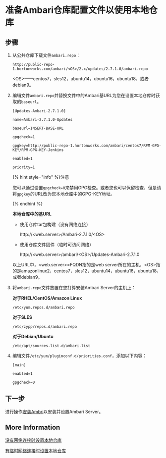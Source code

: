 # 准备Ambari仓库配置文件以使用本地仓库

## 步骤

1. 从公共仓库下载文件`ambari.repo`：

   ```text
   http://public-repo-1.hortonworks.com/ambari/<OS>/2.x/updates/2.7.1.0/ambari.repo
   ```

   <OS&gt;——centos7，sles12，ubuntu14，ubuntu16，ubuntu18，或者debian9。

2. 编辑文件`ambari.repo`并替换文件中的Ambari基URL为您在设置本地仓库时获取的`baseurl`。

   ```
   [Updates-Ambari-2.7.1.0]
   ```

   ```
   name=Ambari-2.7.1.0-Updates
   ```

   ```
   baseurl=INSERT-BASE-URL
   ```

   ```
   gpgcheck=1
   ```

   ```
   gpgkey=http://public-repo-1.hortonworks.com/ambari/centos7/RPM-GPG-KEY/RPM-GPG-KEY-Jenkins
   ```

   ```
   enabled=1
   ```

   ```
   priority=1
   ```

   {% hint style="info" %}注意

   您可以通过设置`gpgcheck=0`来禁用GPG检查。或者您也可以保留检查，但是请将`gpgkey`的URL改为您本地仓库中的GPG-KEY地址。

   {% endhint %}

   **本地仓库中的基URL**

   - 使用仓库tar包构建（没有网络连接）

     http://<web.server&gt;/Ambari-2.7.1.0/<OS&gt;

   - 使用仓库文件固件（临时可访问网络）

     http://<web.server&gt;/ambari/<OS&gt;/Updates-Ambari-2.7.1.0

   以上URL中，<web.server&gt;=FQDN指的是web server所在的主机，<OS&gt;指的是amazonlinux2，centos7，sles12，ubuntu14，ubuntu16，ubuntu18，或者debian9。

3. 将`ambari.repo`文件放置在您打算安装Ambari Server的主机上：

   **对于RHEL/CentOS/Amazon Linux**

   ```
   /etc/yum.repos.d/ambari.repo
   ```

   **对于SLES**

   ```texxt
   /etc/zypp/repos.d/ambari.repo
   ```

   **对于Debian/Ubuntu**

   ```text
   /etc/apt/sources.list.d/ambari.list
   ```

4. 编辑文件`/etc/yum/pluginconf.d/priorities.conf`，添加以下内容：

   ```text
   [main]
   ```

   ```text
   enabled=1
   ```

   ```text
   gpgcheck=0
   ```

## 下一步

进行操作[安装Ambri](../../04-installing-ambari/README.md)以安装并设置Ambari Server。

## More Information

[没有网络连接时设置本地仓库](../01-setting-up-a-local-repository/setup-localRepo-without-internet.md)

[有临时网络连接时设置本地仓库](../01-setting-up-a-local-repository/setup-localRepo-with-internet.md)